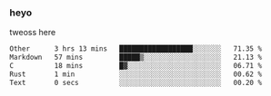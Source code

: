 ### heyo
tweoss here

<!--START_SECTION:waka-->

```txt
Other      3 hrs 13 mins   ██████████████████░░░░░░░   71.35 %
Markdown   57 mins         █████▒░░░░░░░░░░░░░░░░░░░   21.13 %
C          18 mins         █▓░░░░░░░░░░░░░░░░░░░░░░░   06.71 %
Rust       1 min           ░░░░░░░░░░░░░░░░░░░░░░░░░   00.62 %
Text       0 secs          ░░░░░░░░░░░░░░░░░░░░░░░░░   00.20 %
```

<!--END_SECTION:waka-->

<!--
**Tweoss/tweoss** is a ✨ _special_ ✨ repository because its `README.md` (this file) appears on your GitHub profile.

Here are some ideas to get you started:

- 🔭 I’m currently working on ...
- 🌱 I’m currently learning ...
- 👯 I’m looking to collaborate on ...
- 🤔 I’m looking for help with ...
- 💬 Ask me about ...
- 📫 How to reach me: ...
- 😄 Pronouns: ...
- ⚡ Fun fact: ...
-->
